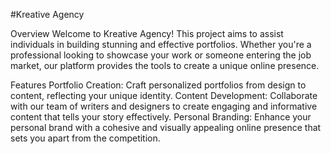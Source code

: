 #Kreative Agency

Overview
Welcome to Kreative Agency! This project aims to assist individuals in building stunning and effective portfolios. Whether you're a professional looking to showcase your work or someone entering the job market, our platform provides the tools to create a unique online presence.

Features
Portfolio Creation: Craft personalized portfolios from design to content, reflecting your unique identity.
Content Development: Collaborate with our team of writers and designers to create engaging and informative content that tells your story effectively.
Personal Branding: Enhance your personal brand with a cohesive and visually appealing online presence that sets you apart from the competition.
